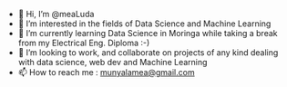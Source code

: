 - 👋 Hi, I’m @meaLuda
- 👀 I’m interested in the fields of Data Science and Machine Learning
- 🌱 I’m currently learning Data Science in Moringa while taking a break from my Electrical Eng. Diploma :-)
- 💞️ I’m looking to work, and collaborate on projects of any kind dealing with data science,
 web dev and Machine Learning
- 📫 How to reach me : munyalamea@gmail.com
